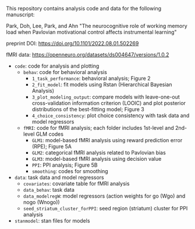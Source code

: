 This repository contains analysis code and data for the following manuscript:

Park, Doh, Lee, Park, and Ahn "The neurocognitive role of working memory load when Pavlovian motivational control affects instrumental learning"

preprint DOI: https://doi.org/10.1101/2022.08.01.502269

fMRI data: https://openneuro.org/datasets/ds004647/versions/1.0.2

- `code`: code for analysis and plotting
  - `behav`: code for behavioral analysis
    - `1_task_performance`: behavioral analysis; Figure 2
    - `2_fit_model`: fit models using Rstan (Hierarchical Bayesian Analysis)
    - `3_plot_modeling_output`: compare models with leave-one-out cross-validation information criterion (LOOIC) and plot posterior distributions of the best-fitting model; Figure 3
    - `4_choice_consistency`: plot choice consistency with task data and model regressors
  - `fMRI`: code for fMRI analysis; each folder includes 1st-level and 2nd-level GLM codes
    - `GLM1`: model-based fMRI analysis using reward prediction error (RPE); Figure 5A
    - `GLM2`: categorical fMRI analysis related to Pavlovian bias
    - `GLM3`: model-based fMRI analysis using decision value
    - `PPI`: PPI analysis; Figure 5B
    - `smoothing`: codes for smoothing
- `data`: task data and model regressors
  - `covariates`: covariate table for fMRI analysis
  - `data_behav`: task data
  - `data_modelregW`: model regressors (action weights for go (Wgo) and nogo (Wnogo))
  - `seed_striatum_cluster_forPPI`: seed region (striatum) cluster for PPI analysis
- `stanmodel`: stan files for models
